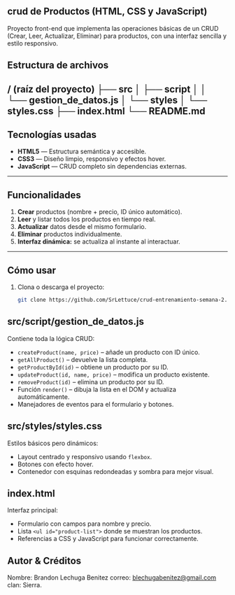 ## crud de Productos (HTML, CSS y JavaScript)

Proyecto front-end que implementa las operaciones básicas de un CRUD (Crear, Leer, Actualizar, Eliminar) para productos, con una interfaz sencilla y estilo responsivo.

## Estructura de archivos

/ (raíz del proyecto)
├── src
│ ├── script
│ │ └── gestion_de_datos.js
│ └── styles
│ └── styles.css
├── index.html
└── README.md
---

## Tecnologías usadas

- **HTML5** — Estructura semántica y accesible.
- **CSS3** — Diseño limpio, responsivo y efectos hover.
- **JavaScript** — CRUD completo sin dependencias externas.

---

## Funcionalidades

1. **Crear** productos (nombre + precio, ID único automático).
2. **Leer** y listar todos los productos en tiempo real.
3. **Actualizar** datos desde el mismo formulario.
4. **Eliminar** productos individualmente.
5. **Interfaz dinámica:** se actualiza al instante al interactuar.

---

## Cómo usar

1. Clona o descarga el proyecto:
   ```bash
   git clone https://github.com/SrLettuce/crud-entrenamiento-semana-2.git

## src/script/gestion_de_datos.js
Contiene toda la lógica CRUD:
- `createProduct(name, price)` – añade un producto con ID único.
- `getAllProduct()` – devuelve la lista completa.
- `getProductById(id)` – obtiene un producto por su ID.
- `updateProduct(id, name, price)` – modifica un producto existente.
- `removeProduct(id)` – elimina un producto por su ID.
- Función `render()` – dibuja la lista en el DOM y actualiza automáticamente.
- Manejadores de eventos para el formulario y botones.

## src/styles/styles.css
Estilos básicos pero dinámicos:
- Layout centrado y responsivo usando `flexbox`.
- Botones con efecto hover.
- Contenedor con esquinas redondeadas y sombra para mejor visual.

## index.html
Interfaz principal:
- Formulario con campos para nombre y precio.
- Lista `<ul id="product-list">` donde se muestran los productos.
- Referencias a CSS y JavaScript para funcionar correctamente.

##  Autor & Créditos
Nombre: Brandon Lechuga Benitez
correo: blechugabenitez@gmail.com
clan: Sierra.